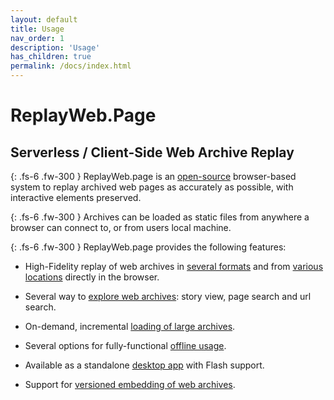 ```yaml
---
layout: default
title: Usage
nav_order: 1
description: 'Usage'
has_children: true
permalink: /docs/index.html
---
```


# ReplayWeb.Page
## Serverless / Client-Side Web Archive Replay

{: .fs-6 .fw-300 }
ReplayWeb.page is an [open-source](https://github.com/webrecorder/replayweb.page) browser-based system to replay archived web pages as accurately as possible, with interactive elements preserved.

{: .fs-6 .fw-300 }
Archives can be loaded as static files from anywhere a browser can connect to, or from users local machine.

{: .fs-6 .fw-300 }
ReplayWeb.page provides the following features:

- High-Fidelity replay of web archives in [several formats](formats) and from [various locations](locations) directly in the browser.

- Several way to [explore web archives](explore): story view, page search and url search.

- On-demand, incremental [loading of large archives](loading#loading-large-files-full-vs-on-demand-loading/).

- Several options for fully-functional [offline usage](offline).

- Available as a standalone [desktop app](https://github.com/webrecorder/replayweb.page/releases) with Flash support.

- Support for [versioned embedding of web archives](embedding).



